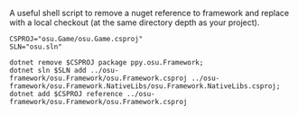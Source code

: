 A useful shell script to remove a nuget reference to framework and replace with a local checkout (at the same directory depth as your project).

```shell
CSPROJ="osu.Game/osu.Game.csproj"
SLN="osu.sln"

dotnet remove $CSPROJ package ppy.osu.Framework;
dotnet sln $SLN add ../osu-framework/osu.Framework/osu.Framework.csproj ../osu-framework/osu.Framework.NativeLibs/osu.Framework.NativeLibs.csproj;
dotnet add $CSPROJ reference ../osu-framework/osu.Framework/osu.Framework.csproj
```